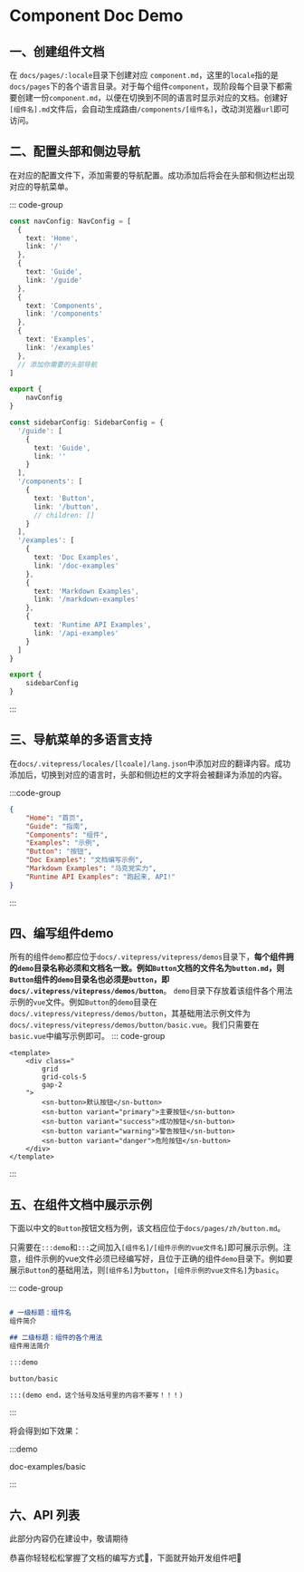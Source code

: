 # Component Doc Demo

## 一、创建组件文档

在 `docs/pages/:locale`目录下创建对应 `component.md`，这里的`locale`指的是`docs/pages`下的各个语言目录。对于每个组件`component`，现阶段每个目录下都需要创建一份`component.md`，以便在切换到不同的语言时显示对应的文档。创建好`[组件名].md`文件后，会自动生成路由`/components/[组件名]`，改动浏览器`url`即可访问。

## 二、配置头部和侧边导航

在对应的配置文件下，添加需要的导航配置。成功添加后将会在头部和侧边栏出现对应的导航菜单。

::: code-group

```ts [docs/.vitepress/config/nav.ts]
const navConfig: NavConfig = [
  {
    text: 'Home',
    link: '/'
  },
  {
    text: 'Guide',
    link: '/guide'
  },
  {
    text: 'Components',
    link: '/components'
  },
  {
    text: 'Examples',
    link: '/examples'
  },
  // 添加你需要的头部导航
]

export {
    navConfig
}
```

```ts [docs/.vitepress/config/sidebar.ts]
const sidebarConfig: SidebarConfig = {
  '/guide': [
    {
      text: 'Guide',
      link: ''
    }
  ],
  '/components': [
    {
      text: 'Button',
      link: '/button',
      // children: []
    }
  ],
  '/examples': [
    {
      text: 'Doc Examples',
      link: '/doc-examples'
    },
    {
      text: 'Markdown Examples',
      link: '/markdown-examples'
    },
    {
      text: 'Runtime API Examples',
      link: '/api-examples'
    }
  ]
}

export {
    sidebarConfig
}
```

:::

## 三、导航菜单的多语言支持

在`docs/.vitepress/locales/[lcoale]/lang.json`中添加对应的翻译内容。成功添加后，切换到对应的语言时，头部和侧边栏的文字将会被翻译为添加的内容。

:::code-group

```json [docs/.vitepress/locales/zh/lang.json]
{
    "Home": "首页",
    "Guide": "指南",
    "Components": "组件",
    "Examples": "示例",
    "Button": "按钮",
    "Doc Examples": "文档编写示例",
    "Markdown Examples": "马克党实力",
    "Runtime API Examples": "跑起来, API!"
}
```

:::

## 四、编写组件demo

所有的组件`demo`都应位于`docs/.vitepress/vitepress/demos`目录下，**每个组件拥的`demo`目录名称必须和文档名一致。例如`Button`文档的文件名为`button.md`，则`Button`组件的`demo`目录名也必须是`button`，即`docs/.vitepress/vitepress/demos/button`**。
`demo`目录下存放着该组件各个用法示例的`vue`文件。例如`Button`的`demo`目录在`docs/.vitepress/vitepress/demos/button`，其基础用法示例文件为`docs/.vitepress/vitepress/demos/button/basic.vue`。我们只需要在`basic.vue`中编写示例即可。
::: code-group

```js-vue [docs/.vitepress/vitepress/demos/button/basic.vue]
<template>
    <div class="
        grid
        grid-cols-5
        gap-2
    ">
        <sn-button>默认按钮</sn-button>
        <sn-button variant="primary">主要按钮</sn-button>
        <sn-button variant="success">成功按钮</sn-button>
        <sn-button variant="warning">警告按钮</sn-button>
        <sn-button variant="danger">危险按钮</sn-button>
    </div>
</template>
```

:::

## 五、在组件文档中展示示例

下面以中文的`Button`按钮文档为例，该文档应位于`docs/pages/zh/button.md`。

只需要在`:::demo`和`:::`之间加入`[组件名]/[组件示例的vue文件名]`即可展示示例。注意，组件示例的vue文件必须已经编写好，且位于正确的组件`demo`目录下。例如要展示`Button`的基础用法，则`[组件名]`为`button`，`[组件示例的vue文件名]`为`basic`。

::: code-group

```md [docs/pages/zh/button.md]

# 一级标题：组件名
组件简介

## 二级标题：组件的各个用法
组件用法简介

:::demo

button/basic

:::(demo end，这个括号及括号里的内容不要写！！！)

```

:::

将会得到如下效果：

:::demo

doc-examples/basic

:::

## 六、API 列表

此部分内容仍在建设中，敬请期待

恭喜你轻轻松松掌握了文档的编写方式:100:，下面就开始开发组件吧:tada: